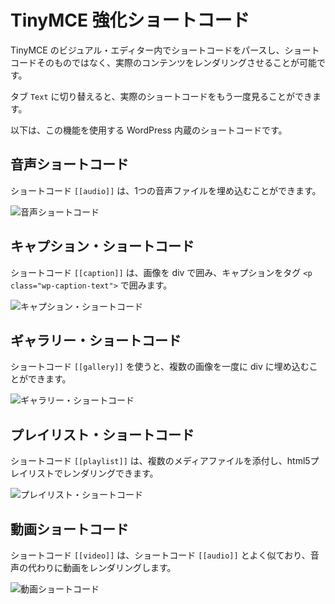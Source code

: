 <!--
# TinyMCE Enhanced Shortcodes
-->

# TinyMCE 強化ショートコード

<!--
It's possible to parse shortcodes within the visual editor of TinyMCE and make them render actual content, rather than the shortcode itself.
-->

TinyMCE のビジュアル・エディター内でショートコードをパースし、ショートコードそのものではなく、実際のコンテンツをレンダリングさせることが可能です。

<!--
Switching to the `Text` tab allows you to see the actual shortcode again.
-->

タブ `Text` に切り替えると、実際のショートコードをもう一度見ることができます。

<!--
Below are the built-in WordPress shortcodes that use this functionality.
-->

以下は、この機能を使用する WordPress 内蔵のショートコードです。

<!--
## Audio Shortcode
-->

## 音声ショートコード

<!--
The `[audio]` shortcode allows you to embed a single audio file.
-->

ショートコード `[[audio]]` は、1つの音声ファイルを埋め込むことができます。

<!--
![The audio shortcode](https://i3.wp.com/developer.wordpress.org/files/2014/09/shortcodes-tinymce-enhanced-shortcodes-01.png)
-->

![音声ショートコード](https://i3.wp.com/developer.wordpress.org/files/2014/09/shortcodes-tinymce-enhanced-shortcodes-01.png)

<!--
## Caption Shortcode
-->

## キャプション・ショートコード

<!--
The `[caption]` shortcode wraps the image in a div and puts a `<p class="wp-caption-text">` tag around the caption.
-->

ショートコード `[[caption]]` は、画像を div で囲み、キャプションをタグ `<p class="wp-caption-text">` で囲みます。

<!--
![The caption shortcode](https://i3.wp.com/developer.wordpress.org/files/2014/09/shortcodes-tinymce-enhanced-shortcodes-02.png)
-->

![キャプション・ショートコード](https://i3.wp.com/developer.wordpress.org/files/2014/09/shortcodes-tinymce-enhanced-shortcodes-02.png)

<!--
## Gallery Shortcode
-->

## ギャラリー・ショートコード

<!--
The `[gallery]` shortcode allows you to embed several images at once in a div.
-->

ショートコード `[[gallery]]` を使うと、複数の画像を一度に div に埋め込むことができます。

<!--
![The gallery shortcode](https://i3.wp.com/developer.wordpress.org/files/2014/09/shortcodes-tinymce-enhanced-shortcodes-03.png)
-->

![ギャラリー・ショートコード](https://i3.wp.com/developer.wordpress.org/files/2014/09/shortcodes-tinymce-enhanced-shortcodes-03.png)

<!--
## Playlist Shortcode
-->

## プレイリスト・ショートコード

<!--
The `[playlist]` shortcode allows you to attach more than one media file and render with an html5 playlist.
-->

ショートコード `[[playlist]]` は、複数のメディアファイルを添付し、html5プレイリストでレンダリングできます。

<!--
![The playlist shortcode](https://i3.wp.com/developer.wordpress.org/files/2014/09/shortcodes-tinymce-enhanced-shortcodes-04.png)
-->

![プレイリスト・ショートコード](https://i3.wp.com/developer.wordpress.org/files/2014/09/shortcodes-tinymce-enhanced-shortcodes-04.png)

<!--
## Video Shortcode
-->

## 動画ショートコード

<!--
The `[video]` shortcode is very similar to the `[audio]` shortcode, it simply renders a video instead of audio.
-->

ショートコード `[[video]]` は、ショートコード `[[audio]]` とよく似ており、音声の代わりに動画をレンダリングします。

<!--
![The video shortcode](https://i3.wp.com/developer.wordpress.org/files/2014/09/shortcodes-tinymce-enhanced-shortcodes-05.png)
-->

![動画ショートコード](https://i3.wp.com/developer.wordpress.org/files/2014/09/shortcodes-tinymce-enhanced-shortcodes-05.png)

